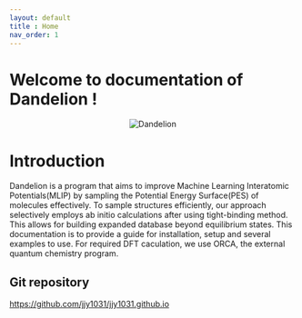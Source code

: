 ```yaml
---
layout: default
title : Home
nav_order: 1
---
```


# Welcome to documentation of Dandelion !
<div align="center">
  <img src="https://github.com/jjy1031/jjy1031.github.io/assets/160209859/5e541d6d-94b6-4c69-a452-bbac4cb2c26f" alt="Dandelion">
</div>



# Introduction
Dandelion is a program that aims to improve Machine Learning Interatomic Potentials(MLIP) by sampling the Potential Energy Surface(PES) of molecules effectively. To sample structures efficiently, our approach selectively employs ab initio calculations after using tight-binding method. This allows for building expanded database beyond equilibrium states. This documentation is to provide a guide for installation, setup and several examples to use. For required DFT caculation, we use ORCA, the external quantum chemistry program.

## Git repository
<https://github.com/jjy1031/jjy1031.github.io>
